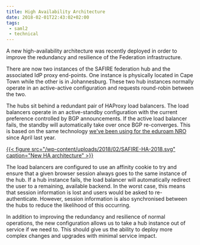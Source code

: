 ```yaml
---
title: High Availability Architecture
date: 2018-02-01T22:43:02+02:00
tags:
 - saml2
 - technical
---
```


A new high-availability architecture was recently deployed in order to improve the redundancy and resilience of the Federation infrastructure.
<!--more-->

There are now two instances of the SAFIRE federation hub and the associated IdP proxy end-points. One instance is physically located in Cape Town while the other is in Johannesburg. These two hub instances normally operate in an active-active configuration and requests round-robin between the two.

The hubs sit behind a redundant pair of HAProxy load balancers. The load balancers operate in an active-standby configuration with the current preference controlled by BGP announcements. If the active load balancer fails, the standby will automatically take over once BGP re-converges. This is based on the same technology [we've been using for the eduroam NRO](https://eduroam.ac.za/faq/admin/#architecture) since April last year.

[{{< figure src="/wp-content/uploads/2018/02/SAFIRE-HA-2018.svg" caption="New HA architecture" >}}](/wp-content/uploads/2018/02/SAFIRE-Architecture-20180131.pdf)

The load balancers are configured to use an affinity cookie to try and ensure that a given browser session always goes to the same instance of the hub. If a hub instance fails, the load balancer will automatically redirect the user to a remaining, available backend. In the worst case, this means that session information is lost and users would be asked to re-authenticate. However, session information is also synchronised between the hubs to reduce the likelihood of this occurring.

In addition to improving the redundancy and resilience of normal operations, the new configuration allows us to take a hub instance out of service if we need to. This should give us the ability to deploy more complex changes and upgrades with minimal service impact.
